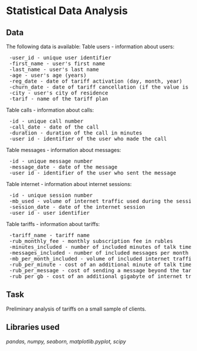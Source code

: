 # Statistical Data Analysis
## Data
The following data is available:
Table users - information about users:
<pre> -user_id - unique user identifier
 -first_name - user's first name
 -last_name - user's last name
 -age - user's age (years)
 -reg_date - date of tariff activation (day, month, year)
 -churn_date - date of tariff cancellation (if the value is missing, the tariff was still active at the time of data extraction)
 -city - user's city of residence
 -tarif - name of the tariff plan</pre>
Table calls - information about calls:
<pre> -id - unique call number
 -call_date - date of the call
 -duration - duration of the call in minutes
 -user_id - identifier of the user who made the call</pre>
Table messages - information about messages:
<pre> -id - unique message number
 -message_date - date of the message
 -user_id - identifier of the user who sent the message</pre>
Table internet - information about internet sessions:
<pre> -id - unique session number
 -mb_used - volume of internet traffic used during the session (in megabytes)
 -session_date - date of the internet session
 -user_id - user identifier</pre>
Table tariffs - information about tariffs:
<pre> -tariff_name - tariff name
 -rub_monthly_fee - monthly subscription fee in rubles
 -minutes_included - number of included minutes of talk time per month
 -messages_included - number of included messages per month
 -mb_per_month_included - volume of included internet traffic per month (in megabytes)
 -rub_per_minute - cost of an additional minute of talk time beyond the tariff package
 -rub_per_message - cost of sending a message beyond the tariff package
 -rub_per_gb - cost of an additional gigabyte of internet traffic beyond the tariff package</pre>

## Task
Preliminary analysis of tariffs on a small sample of clients.

## Libraries used
<i>pandas, numpy, seaborn, matplotlib.pyplot, scipy</i>